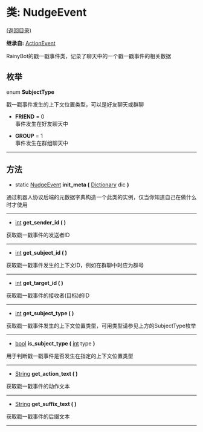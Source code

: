 # 类: NudgeEvent  
[(返回目录)](README.md)  
  
**继承自:** [ActionEvent](ActionEvent.md)  
  
RainyBot的戳一戳事件类，记录了聊天中的一个戳一戳事件的相关数据  
  
## 枚举  
  
enum **SubjectType**  
  
戳一戳事件发生的上下文位置类型，可以是好友聊天或群聊  
  
- **FRIEND** = 0  
事件发生在好友聊天中  
  
- **GROUP** = 1  
事件发生在群组聊天中  
  
---  
  
## 方法 
  
- static [NudgeEvent](NudgeEvent.md) **init_meta (** [Dictionary](https://docs.godotengine.org/en/latest/classes/class_dictionary.html) dic **)**  
  
通过机器人协议后端的元数据字典构造一个此类的实例，仅当你知道自己在做什么时才使用  
  
---  
  
-  [int](https://docs.godotengine.org/en/latest/classes/class_int.html) **get_sender_id ( )**  
  
获取戳一戳事件的发送者ID  
  
---  
  
-  [int](https://docs.godotengine.org/en/latest/classes/class_int.html) **get_subject_id ( )**  
  
获取戳一戳事件发生的上下文ID，例如在群聊中时应为群号  
  
---  
  
-  [int](https://docs.godotengine.org/en/latest/classes/class_int.html) **get_target_id ( )**  
  
获取戳一戳事件的接收者(目标)的ID  
  
---  
  
-  [int](https://docs.godotengine.org/en/latest/classes/class_int.html) **get_subject_type ( )**  
  
获取戳一戳事件发生的上下文位置类型，可用类型请参见上方的SubjectType枚举  
  
---  
  
-  [bool](https://docs.godotengine.org/en/latest/classes/class_bool.html) **is_subject_type (** [int](https://docs.godotengine.org/en/latest/classes/class_int.html) type **)**  
  
用于判断戳一戳事件是否发生在指定的上下文位置类型  
  
---  
  
-  [String](https://docs.godotengine.org/en/latest/classes/class_string.html) **get_action_text ( )**  
  
获取戳一戳事件的动作文本  
  
---  
  
-  [String](https://docs.godotengine.org/en/latest/classes/class_string.html) **get_suffix_text ( )**  
  
获取戳一戳事件的后缀文本  
  
---  
  

